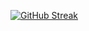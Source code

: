 [![GitHub Streak](http://github-readme-streak-stats.herokuapp.com?user=jatin1603&theme=onedark)](https://git.io/streak-stats)
